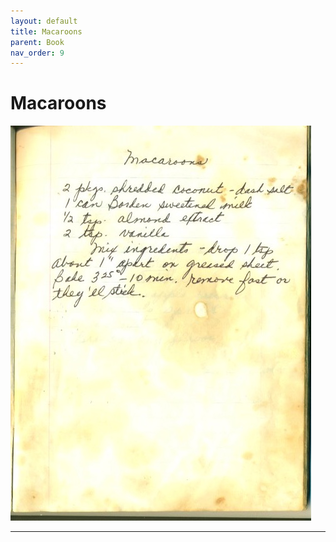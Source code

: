 ```yaml
---
layout: default
title: Macaroons
parent: Book
nav_order: 9
---
```


# Macaroons
![Macaroons](/recipe-images/pages/page-09.jpg)

---
